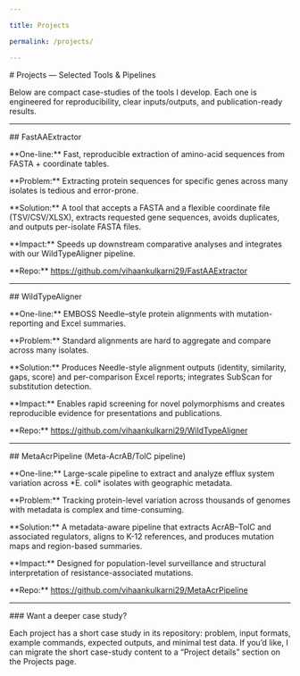 ```yaml
---

title: Projects

permalink: /projects/

---
```




\# Projects — Selected Tools \& Pipelines



Below are compact case-studies of the tools I develop. Each one is engineered for reproducibility, clear inputs/outputs, and publication-ready results.



---



\## FastAAExtractor  

\*\*One-line:\*\* Fast, reproducible extraction of amino-acid sequences from FASTA + coordinate tables.  

\*\*Problem:\*\* Extracting protein sequences for specific genes across many isolates is tedious and error-prone.  

\*\*Solution:\*\* A tool that accepts a FASTA and a flexible coordinate file (TSV/CSV/XLSX), extracts requested gene sequences, avoids duplicates, and outputs per-isolate FASTA files.  

\*\*Impact:\*\* Speeds up downstream comparative analyses and integrates with our WildTypeAligner pipeline.  

\*\*Repo:\*\* https://github.com/vihaankulkarni29/FastAAExtractor



---



\## WildTypeAligner  

\*\*One-line:\*\* EMBOSS Needle–style protein alignments with mutation-reporting and Excel summaries.  

\*\*Problem:\*\* Standard alignments are hard to aggregate and compare across many isolates.  

\*\*Solution:\*\* Produces Needle-style alignment outputs (identity, similarity, gaps, score) and per-comparison Excel reports; integrates SubScan for substitution detection.  

\*\*Impact:\*\* Enables rapid screening for novel polymorphisms and creates reproducible evidence for presentations and publications.  

\*\*Repo:\*\* https://github.com/vihaankulkarni29/WildTypeAligner



---



\## MetaAcrPipeline (Meta-AcrAB/TolC pipeline)  

\*\*One-line:\*\* Large-scale pipeline to extract and analyze efflux system variation across \*E. coli\* isolates with geographic metadata.  

\*\*Problem:\*\* Tracking protein-level variation across thousands of genomes with metadata is complex and time-consuming.  

\*\*Solution:\*\* A metadata-aware pipeline that extracts AcrAB–TolC and associated regulators, aligns to K-12 references, and produces mutation maps and region-based summaries.  

\*\*Impact:\*\* Designed for population-level surveillance and structural interpretation of resistance-associated mutations.  

\*\*Repo:\*\* https://github.com/vihaankulkarni29/MetaAcrPipeline



---



\### Want a deeper case study?

Each project has a short case study in its repository: problem, input formats, example commands, expected outputs, and minimal test data. If you’d like, I can migrate the short case-study content to a “Project details” section on the Projects page.



